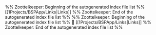 %% Zoottelkeeper: Beginning of the autogenerated index file list  %%
 [[1Projects/BSPApp/Links|Links]]
%% Zoottelkeeper: End of the autogenerated index file list  %%
%% Zoottelkeeper: Beginning of the autogenerated index file list  %%
📄 [[1Projects/BSPApp/Links|Links]]
%% Zoottelkeeper: End of the autogenerated index file list  %%
